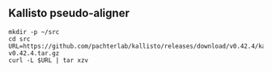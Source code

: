 ## Kallisto pseudo-aligner

	mkdir -p ~/src
	cd src
	URL=https://github.com/pachterlab/kallisto/releases/download/v0.42.4/kallisto_mac-v0.42.4.tar.gz
	curl -L $URL | tar xzv

